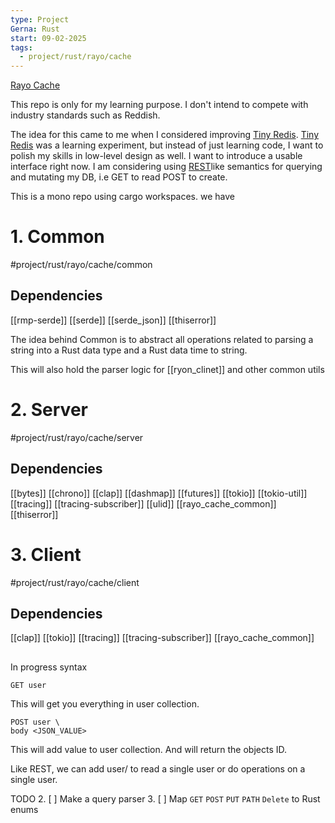 ```yaml
---
type: Project
Gerna: Rust
start: 09-02-2025
tags:
  - project/rust/rayo/cache
---
```


[Rayo Cache](https://github.com/M0rfes/rayo-cache)

This repo is only for my learning purpose. I don't intend to compete with industry standards such as Reddish.

The idea for this came to me when I considered improving [Tiny Redis](https://github.com/M0rfes/tiny-redis).  [Tiny Redis](https://github.com/M0rfes/tiny-redis) was a learning experiment, but instead of just learning code, I want to polish my skills in low-level design as well. I want to introduce a usable interface right now. I am considering using [REST](https://en.wikipedia.org/wiki/REST)like semantics for querying and mutating my DB, i.e GET to read POST to create.

This is a mono repo using cargo workspaces. we have


# 1. Common
#project/rust/rayo/cache/common 
## Dependencies
[[rmp-serde]]
[[serde]]
[[serde_json]]
[[thiserror]]


The idea behind Common is to abstract all operations related to parsing a string into a Rust data type and a Rust data time to string.

This will also hold the parser logic for [[ryon_clinet]] and other common utils

# 2. Server
#project/rust/rayo/cache/server 
## Dependencies
[[bytes]]
[[chrono]]
[[clap]]
[[dashmap]]
[[futures]]
[[tokio]]
[[tokio-util]]
[[tracing]]
[[tracing-subscriber]]
[[ulid]]
[[rayo_cache_common]]
[[thiserror]]

# 3. Client 
#project/rust/rayo/cache/client    

## Dependencies
[[clap]]
[[tokio]]
[[tracing]]
[[tracing-subscriber]]
[[rayo_cache_common]]

##
In progress syntax

```
GET user
```
This will get you everything in user collection.

```
POST user \
body <JSON_VALUE>
```
This will add value to user collection. And will return the objects ID.

Like REST, we can add user/<id> to read a single user or do operations on a single user.

TODO
2. [ ] Make a query parser
3. [ ] Map `GET` `POST` `PUT` `PATH` `Delete` to Rust enums
